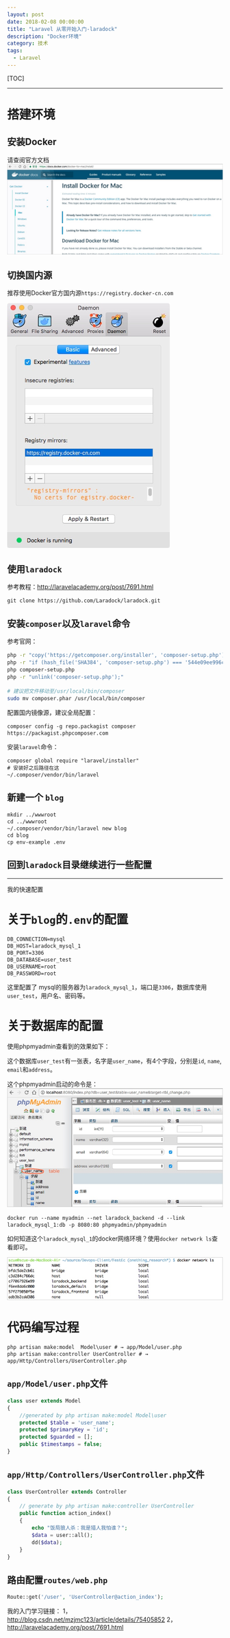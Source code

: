 ```yaml
---
layout: post
date: 2018-02-08 00:00:00
title: "Laravel 从零开始入门-laradock"
description: "Docker环境"
category: 技术
tags: 
  - Laravel
---
```


[TOC]

---

# 搭建环境

## 安装Docker

请查阅官方文档
![](/assets/images/15180867691292.jpg)



##  切换国内源

推荐使用Docker官方国内源`https://registry.docker-cn.com`

![](/assets/images/15180867819782.jpg)



## 使用`laradock`

参考教程：http://laravelacademy.org/post/7691.html

```
git clone https://github.com/Laradock/laradock.git
```

## 安装`composer`以及`laravel`命令

参考官网：

```sh
php -r "copy('https://getcomposer.org/installer', 'composer-setup.php');"
php -r "if (hash_file('SHA384', 'composer-setup.php') === '544e09ee996cdf60ece3804abc52599c22b1f40f4323403c44d44fdfdd586475ca9813a858088ffbc1f233e9b180f061') { echo 'Installer verified'; } else { echo 'Installer corrupt'; unlink('composer-setup.php'); } echo PHP_EOL;"
php composer-setup.php
php -r "unlink('composer-setup.php');"

# 建议把文件移动至/usr/local/bin/composer
sudo mv composer.phar /usr/local/bin/composer
```

配置国内镜像源，建议全局配置：

```
composer config -g repo.packagist composer https://packagist.phpcomposer.com
```

安装`laravel`命令：

```
composer global require "laravel/installer"
# 安装好之后路径在这
~/.composer/vendor/bin/laravel
```

## 新建一个 `blog`

```
mkdir ../wwwroot
cd ../wwwroot
~/.composer/vendor/bin/laravel new blog
cd blog
cp env-example .env
```

##  回到`laradock`目录继续进行一些配置


---

我的快速配置

# 关于`blog`的`.env`的配置

```
DB_CONNECTION=mysql
DB_HOST=laradock_mysql_1
DB_PORT=3306
DB_DATABASE=user_test
DB_USERNAME=root
DB_PASSWORD=root
```

这里配置了 mysql的服务器为`laradock_mysql_1`，端口是`3306`，数据库使用`user_test`，用户名、密码等。

# 关于数据库的配置

使用phpmyadmin查看到的效果如下：

这个数据库`user_test`有一张表，名字是`user_name`，有4个字段，分别是`id`, `name`, `email`和`address`。

这个phpmyadmin启动的命令是：
![](/assets/images/15180868032532.jpg)


```
docker run --name myadmin --net laradock_backend -d --link laradock_mysql_1:db -p 8080:80 phpmyadmin/phpmyadmin
```
如何知道这个`laradock_mysql_1`的docker网络环境？使用`docker network ls`查看即可。

![](/assets/images/15180868275209.jpg)

# 代码编写过程

```
php artisan make:model  Model\user # → app/Model/user.php
php artisan make:controller UserController # → app/Http/Controllers/UserController.php
```

## `app/Model/user.php`文件

```php
class user extends Model
{
    //generated by php artisan make:model Model\user
    protected $table = 'user_name';
    protected $primaryKey = 'id';
    protected $guarded = [];
    public $timestamps = false;
}
```

## `app/Http/Controllers/UserController.php`文件

```php
class UserController extends Controller
{
    // generate by php artisan make:controller UserController
    public function action_index()
    {
        echo "饭局狼人杀：我是猎人我怕谁？";
        $data = user::all();
        dd($data);
    }
}
```

## 路由配置`routes/web.php`
```php
Route::get('/user', 'UserController@action_index');
```

我的入门学习链接：
1，http://blog.csdn.net/mzjmc123/article/details/75405852
2，http://laravelacademy.org/post/7691.html








